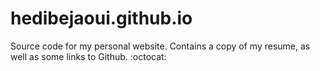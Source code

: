 hedibejaoui.github.io
================================================================================

Source code for my personal website. Contains a copy of my resume, as well as some links to Github. :octocat:
